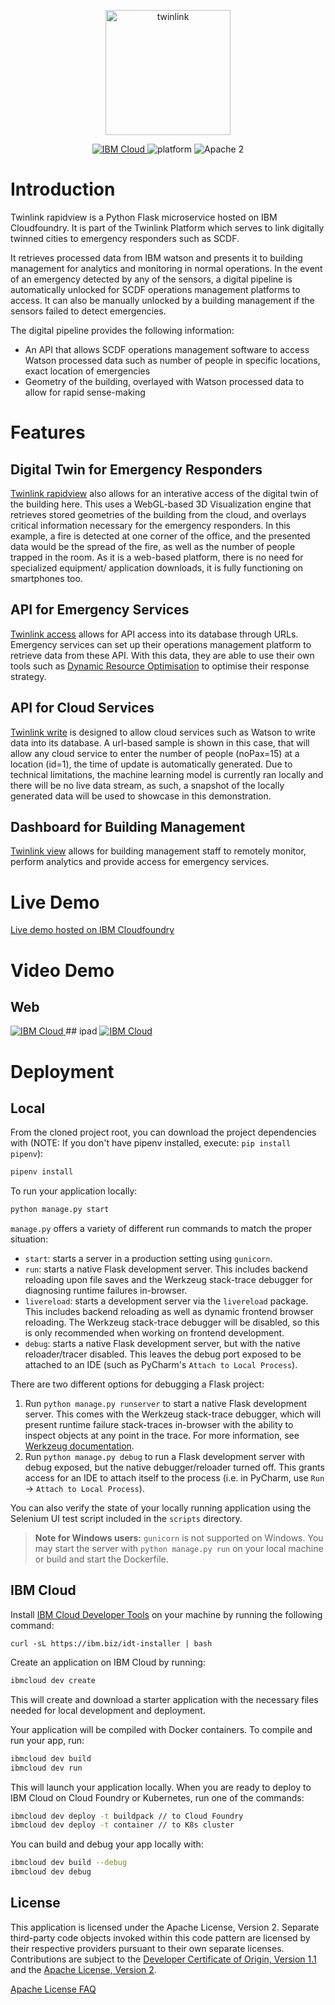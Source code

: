 
<p align="center">
<img src="https://i.imgur.com/mO5PdcB.png" height="200" alt="twinlink">
</p>
<p align="center">
    <a href="https://cloud.ibm.com">
    <img src="https://img.shields.io/badge/IBM%20Cloud-powered-blue.svg" alt="IBM Cloud">
    </a>
    <img src="https://img.shields.io/badge/platform-python-lightgrey.svg?style=flat" alt="platform">
    <img src="https://img.shields.io/badge/license-Apache2-blue.svg?style=flat" alt="Apache 2">
</p>

# Introduction

Twinlink rapidview is a Python Flask microservice hosted on IBM Cloudfoundry. It is part of the Twinlink Platform which serves to link digitally twinned cities to emergency responders such as SCDF.

It retrieves processed data from IBM watson and presents it to building management for analytics and monitoring in normal operations. In the event of an emergency detected by any of the sensors, a digital pipeline is automatically unlocked for SCDF operations management platforms to access. It can also be manually unlocked by a building management if the sensors failed to detect emergencies.

The digital pipeline provides the following information:
- An API that allows SCDF operations management software to access Watson processed data such as number of people in specific locations, exact location of emergencies
- Geometry of the building, overlayed with Watson processed data to allow for rapid sense-making

# Features
## Digital Twin for Emergency Responders
[Twinlink rapidview](http://pythonflaskpascal.us-south.cf.appdomain.cloud/twinbuilding) also allows for an interative access of the digital twin of the building here. This uses a WebGL-based 3D Visualization engine that retrieves stored geometries of the building from the cloud, and overlays critical information necessary for the emergency responders. In this example, a fire is detected at one corner of the office, and the presented data would be the spread of the fire, as well as the number of people trapped in the room. As it is a web-based platform, there is no need for specialized equipment/ application downloads, it is fully functioning on smartphones too.

## API for Emergency Services
[Twinlink access](http://pythonflaskpascal.us-south.cf.appdomain.cloud/api/v1/resources/locs/all) allows for API access into its database through URLs. Emergency services can set up their operations management platform to retrieve data from these API. With this data, they are able to use their own tools such as [Dynamic Resource Optimisation](https://sis.smu.edu.sg/news/2018/dec/17/scdf-rides-data-get-ambulances-patients-more-quickly) to optimise their response strategy.

## API for Cloud Services
[Twinlink write](http://pythonflaskpascal.us-south.cf.appdomain.cloud/write/1/15) is designed to allow cloud services such as Watson to write data into its database. A url-based sample is shown in this case, that will allow any cloud service to enter the number of people (noPax=15) at a location (id=1), the time of update is automatically generated.
Due to technical limitations, the machine learning model is currently ran locally and there will be no live data stream, as such, a snapshot of the locally generated data will be used to showcase in this demonstration.

## Dashboard for Building Management
[Twinlink view](http://pythonflaskpascal.us-south.cf.appdomain.cloud/) allows for building management staff to remotely monitor, perform analytics and provide access for emergency services.

# Live Demo
[Live demo hosted on IBM Cloudfoundry](http://pythonflaskpascal.us-south.cf.appdomain.cloud/)

# Video Demo
## Web
<a href="https://www.youtube.com/watch?v=eHnFF-SBNZ8">
    <img src="http://i3.ytimg.com/vi/eHnFF-SBNZ8/maxresdefault.jpg" alt="IBM Cloud">
    </a>
## ipad
<a href="https://www.youtube.com/watch?v=eHnFF-SBNZ8">
    <img src="http://i3.ytimg.com/vi/eHnFF-SBNZ8/maxresdefault.jpg" alt="IBM Cloud">
    </a>


# Deployment
## Local
From the cloned project root, you can download the project dependencies with (NOTE: If you don't have pipenv installed, execute: `pip install pipenv`):

```bash
pipenv install
```

To run your application locally:

```bash
python manage.py start
```

`manage.py` offers a variety of different run commands to match the proper situation:
* `start`: starts a server in a production setting using `gunicorn`.
* `run`: starts a native Flask development server. This includes backend reloading upon file saves and the Werkzeug stack-trace debugger for diagnosing runtime failures in-browser.
* `livereload`: starts a development server via the `livereload` package. This includes backend reloading as well as dynamic frontend browser reloading. The Werkzeug stack-trace debugger will be disabled, so this is only recommended when working on frontend development.
* `debug`: starts a native Flask development server, but with the native reloader/tracer disabled. This leaves the debug port exposed to be attached to an IDE (such as PyCharm's `Attach to Local Process`).

There are two different options for debugging a Flask project:
1. Run `python manage.py runserver` to start a native Flask development server. This comes with the Werkzeug stack-trace debugger, which will present runtime failure stack-traces in-browser with the ability to inspect objects at any point in the trace. For more information, see [Werkzeug documentation](http://werkzeug.pocoo.org/).
2. Run `python manage.py debug` to run a Flask development server with debug exposed, but the native debugger/reloader turned off. This grants access for an IDE to attach itself to the process (i.e. in PyCharm, use `Run` -> `Attach to Local Process`).

You can also verify the state of your locally running application using the Selenium UI test script included in the `scripts` directory.

> **Note for Windows users:** `gunicorn` is not supported on Windows. You may start the server with `python manage.py run` on your local machine or build and start the Dockerfile.

## IBM Cloud

Install [IBM Cloud Developer Tools](https://cloud.ibm.com/docs/cli?topic=cloud-cli-getting-started) on your machine by running the following command:
```
curl -sL https://ibm.biz/idt-installer | bash
```

Create an application on IBM Cloud by running:

```bash
ibmcloud dev create
```

This will create and download a starter application with the necessary files needed for local development and deployment.

Your application will be compiled with Docker containers. To compile and run your app, run:

```bash
ibmcloud dev build
ibmcloud dev run
```

This will launch your application locally. When you are ready to deploy to IBM Cloud on Cloud Foundry or Kubernetes, run one of the commands:

```bash
ibmcloud dev deploy -t buildpack // to Cloud Foundry
ibmcloud dev deploy -t container // to K8s cluster
```

You can build and debug your app locally with:

```bash
ibmcloud dev build --debug
ibmcloud dev debug
```

## License

This application is licensed under the Apache License, Version 2. Separate third-party code objects invoked within this code pattern are licensed by their respective providers pursuant to their own separate licenses. Contributions are subject to the [Developer Certificate of Origin, Version 1.1](https://developercertificate.org/) and the [Apache License, Version 2](https://www.apache.org/licenses/LICENSE-2.0.txt).

[Apache License FAQ](https://www.apache.org/foundation/license-faq.html#WhatDoesItMEAN)

